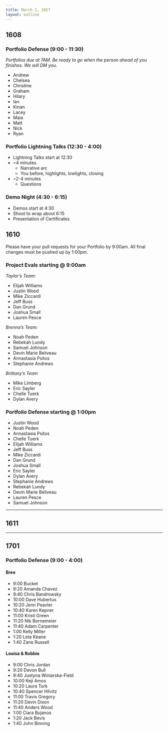 ```yaml
---
title: March 2, 2017
layout: outline
---
```


## 1608

### Portfolio Defense (9:00 - 11:30)
*Portfolios due at 7AM. Be ready to go when the person ahead of you finishes. We will DM you.*

* Andrew
* Chelsea
* Christine
* Graham
* Hilary
* Ian
* Kinan
* Lacey
* Maia
* Matt
* Nick
* Ryan

### Portfolio Lightning Talks (12:30 - 4:00)

* Lightning Talks start at 12:30
* ~4 minutes
  * Narrative arc
  * You before, highlights, lowlights, closing
* ~2-4 minutes
  * Questions

### Demo Night (4:30 - 6:15)

* Demos start at 4:30
* Shoot to wrap about 6:15
* Presentation of Certificates

## 1610

Please have your pull requests for your Portfolio by 9:00am.
All final changes must be pushed up by 1:00pm.  

### Project Evals starting @ 9:00am

*Taylor’s Team:*

* Elijah Williams  
* Justin Wood  
* Mike Ziccardi  
* Jeff Buss  
* Dan Grund  
* Joshua Small  
* Lauren Pesce  

*Brenna’s Team:*

* Noah Peden  
* Rebekah Lundy  
* Samuel Johnson  
* Devin Marie Beliveau  
* Annastasia Psitos  
* Stephanie Andrews  

*Brittany’s Team*

* Mike Limberg  
* Eric Sayler  
* Chelle Tuerk  
* Dylan Avery  

### Portfolio Defense starting @ 1:00pm
* Justin Wood  
* Noah Peden  
* Annastasia Psitos  
* Chelle Tuerk  
* Elijah Williams  
* Jeff Buss  
* Mike Ziccardi  
* Dan Grund  
* Joshua Small  
* Eric Sayler  
* Dylan Avery  
* Stephanie Andrews  
* Rebekah Lundy  
* Devin Marie Beliveau  
* Lauren Pesce  
* Samuel Johnson  

--------------------------------------------

## 1611

--------------------------------------------

## 1701

### Portfolio Defense (9:00 - 4:00)

#### Bree

* 9:00 Bucket
* 9:20 Amanda Chavez
* 9:40 Chris Bandrowsky
* 10:00 Dave Hubertus
* 10:20 Jenn Peavler
* 10:40 Karen Kepner
* 11:00 Kristi Green
* 11:20 Nik Bornemeier
* 11:40 Adam Carpenter
* 1:00 Kelly Miller
* 1:20 Leta Keane
* 1:40 Zane Russell

#### Louisa & Robbie

* 9:00 Chris Jordan
* 9:20 Devon Bull
* 9:40 Justyna Winiarska-Field
* 10:00 Keji Amos
* 10:20 Laura Turk
* 10:40 Spencer Hilvitz
* 11:00 Travis Gregory
* 11:20 Devin Dixon
* 11:40 Anders Wood
* 1:00 Ciara Bujanos
* 1:20 Jack Bevis
* 1:40 John Binning
